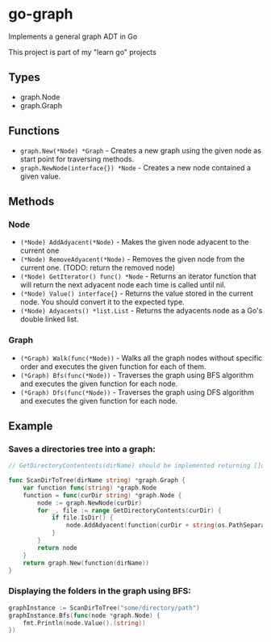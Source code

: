 # go-graph
Implements a general graph ADT in Go

This project is part of my "learn go" projects

##  Types

* graph.Node
* graph.Graph

## Functions

* `graph.New(*Node) *Graph` - Creates a new graph using the given node as start point for traversing methods.
* `graph.NewNode(interface{}) *Node` - Creates a new node contained a given value.

## Methods

### Node

* `(*Node) AddAdyacent(*Node)` - Makes the given node adyacent to the current one
* `(*Node) RemoveAdyacent(*Node)` - Removes the given node from the current one. (TODO: return the removed node)
* `(*Node) GetIterator() func() *Node` - Returns an iterator function that will return the next adyacent node each time is called until nil.
* `(*Node) Value() interface{}` - Returns the value stored in the current node. You should convert it to the expected type.
* `(*Node) Adyacents() *list.List` - Returns the adyacents node as a Go's double linked list.
 
### Graph

* `(*Graph) Walk(func(*Node))` - Walks all the graph nodes without specific order and executes the given function for each of them.
* `(*Graph) Bfs(func(*Node))` - Traverses the graph using BFS algorithm and executes the given function for each node.
* `(*Graph) Dfs(func(*Node))` - Traverses the graph using DFS algorithm and executes the given function for each node.

## Example

### Saves a directories tree into a graph:

```go
// GetDirectoryContentents(dirName) should be implemented returning []os.FileInfo

func ScanDirToTree(dirName string) *graph.Graph {
	var function func(string) *graph.Node
	function = func(curDir string) *graph.Node {
		node := graph.NewNode(curDir)
		for _, file := range GetDirectoryContents(curDir) {
			if file.IsDir() {
				node.AddAdyacent(function(curDir + string(os.PathSeparator) + file.Name()))
			}
		}
		return node
	}
	return graph.New(function(dirName))
}
```

### Displaying the folders in the graph using BFS:

```go
graphInstance := ScanDirToTree("some/directory/path")
graphInstance.Bfs(func(node *graph.Node) {
	fmt.Println(node.Value().(string))
})
```

 
